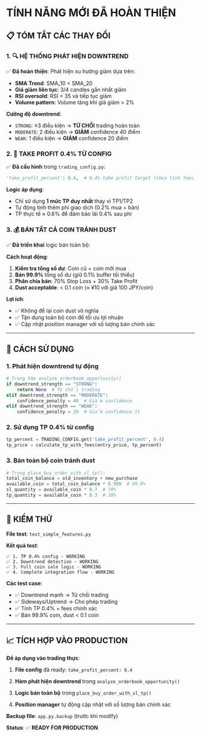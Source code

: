 # TÍNH NĂNG MỚI ĐÃ HOÀN THIỆN

## 📋 TÓM TẮT CÁC THAY ĐỔI

### 1. 🔍 HỆ THỐNG PHÁT HIỆN DOWNTREND  
✅ **Đã hoàn thiện**: Phát hiện xu hướng giảm dựa trên:
- **SMA Trend**: SMA_10 < SMA_20  
- **Giá giảm liên tục**: 3/4 candles gần nhất giảm
- **RSI oversold**: RSI < 35 và tiếp tục giảm
- **Volume pattern**: Volume tăng khi giá giảm > 2%

**Cường độ downtrend**:
- `STRONG`: ≥3 điều kiện → **TỪ CHỐI** trading hoàn toàn
- `MODERATE`: 2 điều kiện → **GIẢM** confidence 40 điểm  
- `WEAK`: 1 điều kiện → **GIẢM** confidence 20 điểm

### 2. 🎯 TAKE PROFIT 0.4% TỪ CONFIG
✅ **Đã cấu hình** trong `trading_config.py`:
```python
'take_profit_percent': 0.4,  # 0.4% take profit target (chưa tính fees)
```

**Logic áp dụng**:
- Chỉ sử dụng **1 mức TP duy nhất** thay vì TP1/TP2
- Tự động tính thêm phí giao dịch (0.2% mua + bán)
- TP thực tế ≈ 0.6% để đảm bảo lãi 0.4% sau phí

### 3. 💰 BÁN TẤT CẢ COIN TRÁNH DUST
✅ **Đã triển khai** logic bán toàn bộ:

**Cách hoạt động**:
1. **Kiểm tra tổng số dư**: Coin cũ + coin mới mua
2. **Bán 99.9%** tổng số dư (giữ 0.1% buffer tối thiểu)
3. **Phân chia bán**: 70% Stop Loss + 30% Take Profit
4. **Dust acceptable**: < 0.1 coin (≈ ¥10 với giá 100 JPY/coin)

**Lợi ích**:
- ✅ Không để lại coin dust vô nghĩa
- ✅ Tận dụng toàn bộ coin để tối ưu lợi nhuận
- ✅ Cập nhật position manager với số lượng bán chính xác

---

## 🔧 CÁCH SỬ DỤNG

### 1. Phát hiện downtrend tự động
```python
# Trong hàm analyze_orderbook_opportunity()
if downtrend_strength == "STRONG":
    return None  # Từ chối trading
elif downtrend_strength == "MODERATE":
    confidence_penalty = 40  # Giảm confidence
elif downtrend_strength == "WEAK":
    confidence_penalty = 20  # Giảm confidence ít
```

### 2. Sử dụng TP 0.4% từ config
```python
tp_percent = TRADING_CONFIG.get('take_profit_percent', 0.4)
tp_price = calculate_tp_with_fees(entry_price, tp_percent)
```

### 3. Bán toàn bộ coin tránh dust
```python
# Trong place_buy_order_with_sl_tp(): 
total_coin_balance = old_inventory + new_purchase
available_coin = total_coin_balance * 0.999  # 99.9%
sl_quantity = available_coin * 0.7  # 70%
tp_quantity = available_coin * 0.3  # 30%
```

---

## 🧪 KIỂM THỬ

**File test**: `test_simple_features.py`

**Kết quả test**:
```
✅ 1. TP 0.4% config - WORKING
✅ 2. Downtrend detection - WORKING  
✅ 3. Full coin sale logic - WORKING
✅ 4. Complete integration flow - WORKING
```

**Các test case**:
- ✅ Downtrend mạnh → Từ chối trading
- ✅ Sideways/Uptrend → Cho phép trading
- ✅ Tính TP 0.4% + fees chính xác
- ✅ Bán 99.9% coin, dust < 0.1 coin

---

## 📈 TÍCH HỢP VÀO PRODUCTION

**Để áp dụng vào trading thực**:

1. **File config** đã ready: `take_profit_percent: 0.4`

2. **Hàm phát hiện downtrend** trong `analyze_orderbook_opportunity()` 

3. **Logic bán toàn bộ** trong `place_buy_order_with_sl_tp()`

4. **Position manager** tự động cập nhật với số lượng bán chính xác

**Backup file**: `app.py.backup` (trước khi modify)

**Status**: ✅ **READY FOR PRODUCTION**

